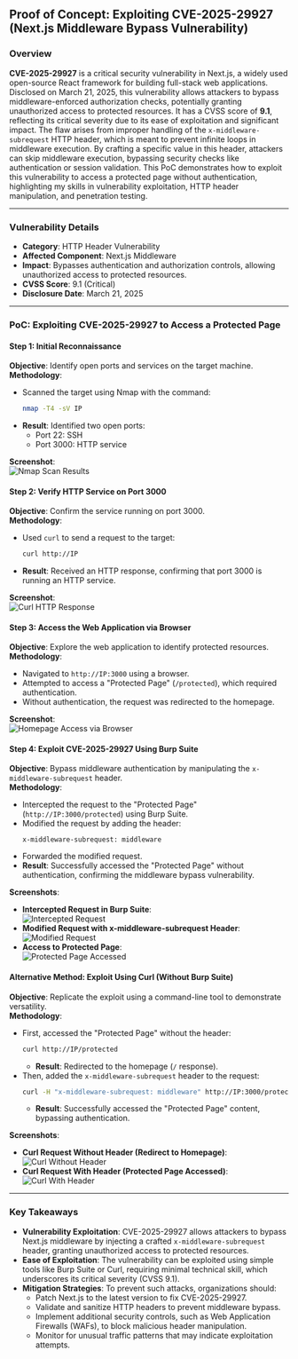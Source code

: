 ## Proof of Concept: Exploiting CVE-2025-29927 (Next.js Middleware Bypass Vulnerability)

### Overview

**CVE-2025-29927** is a critical security vulnerability in Next.js, a widely used open-source React framework for building full-stack web applications. Disclosed on March 21, 2025, this vulnerability allows attackers to bypass middleware-enforced authorization checks, potentially granting unauthorized access to protected resources. It has a CVSS score of **9.1**, reflecting its critical severity due to its ease of exploitation and significant impact. The flaw arises from improper handling of the `x-middleware-subrequest` HTTP header, which is meant to prevent infinite loops in middleware execution. By crafting a specific value in this header, attackers can skip middleware execution, bypassing security checks like authentication or session validation. This PoC demonstrates how to exploit this vulnerability to access a protected page without authentication, highlighting my skills in vulnerability exploitation, HTTP header manipulation, and penetration testing.

---

### Vulnerability Details

- **Category**: HTTP Header Vulnerability  
- **Affected Component**: Next.js Middleware  
- **Impact**: Bypasses authentication and authorization controls, allowing unauthorized access to protected resources.  
- **CVSS Score**: 9.1 (Critical)  
- **Disclosure Date**: March 21, 2025

---

### PoC: Exploiting CVE-2025-29927 to Access a Protected Page

#### Step 1: Initial Reconnaissance

**Objective**: Identify open ports and services on the target machine.  
**Methodology**:  
- Scanned the target using Nmap with the command:  
  ```bash
  nmap -T4 -sV IP
  ```  
- **Result**: Identified two open ports:  
  - Port 22: SSH  
  - Port 3000: HTTP service  

**Screenshot**:  
![Nmap Scan Results](https://github.com/user-attachments/assets/39b2cf45-2f31-4b8a-a165-f98856a1e163)

#### Step 2: Verify HTTP Service on Port 3000

**Objective**: Confirm the service running on port 3000.  
**Methodology**:  
- Used `curl` to send a request to the target:  
  ```bash
  curl http://IP
  ```  
- **Result**: Received an HTTP response, confirming that port 3000 is running an HTTP service.  

**Screenshot**:  
![Curl HTTP Response](https://github.com/user-attachments/assets/d3d22e83-cd22-4515-a5ac-d920427b0e96)

#### Step 3: Access the Web Application via Browser

**Objective**: Explore the web application to identify protected resources.  
**Methodology**:  
- Navigated to `http://IP:3000` using a browser.  
- Attempted to access a "Protected Page" (`/protected`), which required authentication.  
- Without authentication, the request was redirected to the homepage.  

**Screenshot**:  
![Homepage Access via Browser](https://github.com/user-attachments/assets/9cd55715-e9a6-499b-87a0-6cc5f678d34b)

#### Step 4: Exploit CVE-2025-29927 Using Burp Suite

**Objective**: Bypass middleware authentication by manipulating the `x-middleware-subrequest` header.  
**Methodology**:  
- Intercepted the request to the "Protected Page" (`http://IP:3000/protected`) using Burp Suite.  
- Modified the request by adding the header:  
  ```
  x-middleware-subrequest: middleware
  ```  
- Forwarded the modified request.  
- **Result**: Successfully accessed the "Protected Page" without authentication, confirming the middleware bypass vulnerability.  

**Screenshots**:  
- **Intercepted Request in Burp Suite**:  
  ![Intercepted Request](https://github.com/user-attachments/assets/841a52b7-70a1-4a35-9aa5-cf7afe6a364a)  
- **Modified Request with x-middleware-subrequest Header**:  
  ![Modified Request](https://github.com/user-attachments/assets/7bdd9387-80d2-44ab-960d-546f59f2881e)  
- **Access to Protected Page**:  
  ![Protected Page Accessed](https://github.com/user-attachments/assets/fbd3be11-ef21-4a6d-be86-be811f771e93)

#### Alternative Method: Exploit Using Curl (Without Burp Suite)

**Objective**: Replicate the exploit using a command-line tool to demonstrate versatility.  
**Methodology**:  
- First, accessed the "Protected Page" without the header:  
  ```bash
  curl http://IP/protected
  ```  
  - **Result**: Redirected to the homepage (`/` response).  
- Then, added the `x-middleware-subrequest` header to the request:  
  ```bash
  curl -H "x-middleware-subrequest: middleware" http://IP:3000/protected
  ```  
  - **Result**: Successfully accessed the "Protected Page" content, bypassing authentication.  

**Screenshots**:  
- **Curl Request Without Header (Redirect to Homepage)**:  
  ![Curl Without Header](https://github.com/user-attachments/assets/1f9ffd76-5280-4c45-8335-cb95f04c9a27)  
- **Curl Request With Header (Protected Page Accessed)**:  
  ![Curl With Header](https://github.com/user-attachments/assets/0aec4084-c29d-4307-9b1b-41999db96ace)

---

### Key Takeaways

- **Vulnerability Exploitation**: CVE-2025-29927 allows attackers to bypass Next.js middleware by injecting a crafted `x-middleware-subrequest` header, granting unauthorized access to protected resources.  
- **Ease of Exploitation**: The vulnerability can be exploited using simple tools like Burp Suite or Curl, requiring minimal technical skill, which underscores its critical severity (CVSS 9.1).  
- **Mitigation Strategies**: To prevent such attacks, organizations should:  
  - Patch Next.js to the latest version to fix CVE-2025-29927.  
  - Validate and sanitize HTTP headers to prevent middleware bypass.  
  - Implement additional security controls, such as Web Application Firewalls (WAFs), to block malicious header manipulation.  
  - Monitor for unusual traffic patterns that may indicate exploitation attempts.









